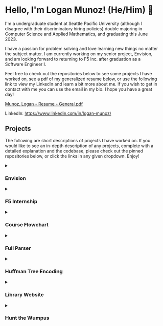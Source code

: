 # Hello, I'm Logan Munoz! (He/Him) :wave:

I'm a undergraduate student at Seattle Pacific University (although I disagree with their discriminatory hiring policies) double majoring in Computer Science and Applied Mathematics, and graduating this June 2023. 

I have a passion for problem solving and love learning new things no matter the subject matter. I am currently working on my senior project, Envision, and am looking forward to returning to F5 Inc. after graduation as a Software Engineer I. 

Feel free to check out the repositories below to see some projects I have worked on, see a pdf of my generalized resume below, or use the following link to view my LinkedIn and learn a bit more about me. If you wish to get in contact with me you can use the email in my bio. I hope you have a great day!

[Munoz, Logan - Resume - General.pdf](https://github.com/LoganMunoz16/LoganMunoz16/files/11644821/Munoz.Logan.-.Resume.-.General.pdf)

LinkedIn: https://www.linkedin.com/in/logan-munoz/

## Projects

The following are short descriptions of projects I have worked on. If you would like to see an in-depth description of any projects, complete with a detailed explanation and the codebase, please check out the pinned repositories below, or click the links in any given dropdown. Enjoy!

<details><summary>
  <h3>Envision</h3>
  </summary>
  <h2>Envision - Team</h2>
  <h3>- Role -</h3>
  Backend Developer
  
  <h3>- Code -</h3>
  See below
  
  <h3>- Timeline -</h3>
  September 2022 - May 2023
  
  
  <h3>- Technologies -</h3>
  <ul>
    <li>Javascript</li>
    <li>React</li>
    <li>API Fundamentals</li>
    <li>Image Database Storage</li>
    <li>Raspberry Pi</li>
    <li>Google Cloud App Engine</li>
  </ul>
  
  <h3>- Tools -</h3>
  <ul>
    <li>Jira</li>
    <li>Microsoft Teams</li>
    <li>Figma</li>
    <li>Postman</li>
    <li>MongoDB</li>
  </ul>
  
  
  <h3>- Brief Description -</h3>
  Professors at our school often struggle to get information regarding internship opportunities or campus events to students over the usual mediums of Teams and email. Envision seeks to find a solution to this by creating a web application allowing professors to drag and drop images that will be displayed cyclically on monitors around the building.
    <br/>
  <br/>
  I am working on a team of 5 for this project, and am handing most of the backend API operations. This has been a tremendous learning experience to discover how to work with a team in a series of sprints to facilitate the development of a full-scale project.
    <br/>
  <br/>
  The MVP for this product is now complete, but it may still be developed by future students and potentially implemented at Seattle Pacific University. As such, we have decided to keep the codebase private until we can confirm that making it public will not lead to any security risks. That being said, the following is a word document containing our team's documentation of the product. This gives a full view into how Envision was made, and the different technologies used to make it without releasing the codebase publicly.
    <br/>
  <br/>
  <a href="https://github.com/LoganMunoz16/LoganMunoz16/files/11644843/Product.Documentation.-.Public.-.Envision.v1.pdf">Product Documentation - Public - Envision v1.pdf</a>
<br/>
  <br/>
<p align="center">
  <img width="800" alt="Submit Page" src="https://github.com/LoganMunoz16/LoganMunoz16/assets/59589283/1b823d92-21bf-4767-b78c-8a0768c33bb9">

</p>
</details>

<details><summary>
  <h3>F5 Internship</h3>
  </summary>
  <h2>F5 Internship - Team</h2>
  <h3>- Code -</h3>
  <a href="https://github.com/LoganMunoz16/F5-Internship">Repository pinned below</a>
  
  <h3>- Timeline -</h3>
  June 2022 - September 2022
  
  
  <h3>- Technologies -</h3>
  <ul>
    <li>Javascript</li>
    <li>React</li>
    <li>Redux</li>
    <li>NGINX</li>
  </ul>
  
  
  <h3>- Brief Description -</h3>
  I interned at F5 Inc. in the Greenhouse department of the Office of the CTO, working on Project NSure. NSure is a web application designed to reduce NGINX configuration complexity to make it more marketable to small or medium sized businesses. I had the honor of working on a global team with members from the US, India, and Germany, and doing many presentations for this team and the company at large about our progress throughout the internship.
  <br/>
  <br/>
  
  Below is a calendar created by my intern cohort detailing our activities throughout the internship, created in preparation for our final demo of Project NSure.
     <br/>
  <br/>
<p align="center">
  <img src="https://user-images.githubusercontent.com/59589283/218954868-3651fa1e-6de9-4277-afc2-910d65ea7438.png" />
</p>
</details>

<details><summary>
  <h3>Course Flowchart</h3>
  </summary>
  <h2>Course Flowchart - <a href="https://github.com/Alison003">Team</a></h2>
  <h3>- Code -</h3>
  <a href="https://github.com/csc3430-winter2022/flowchart-alison-logan">Repository pinned below</a>
  
  <h3>- Timeline -</h3>
  February 2022 - March 2022
  
  
  <h3>- Technologies -</h3>
  <ul>
    <li>C++</li>
    <li>C++ Boost</li>
    <li>Graph Data Structure</li> 
  </ul>
  
  
  <h3>- Brief Description -</h3>
  This project was completed by myself and my partner <a href="https://github.com/Alison003">Alison Langer</a> as the final for Algorithms Design and Analysis. Given a text file containing a course list, our program will use C++ Boost's graph libraries to create a possible course flow based on credit limits and a starting quarter. I designed the primary algorithm to create this course flow, and Alison handled all the visualizations using libraries such as graphviz.
    <br/>
  <br/>
  Below is a picture of an example course flow that can be created with our program. The linked repository has a very in-depth description of the project, along with some more images and an animation of the visuals being created.
    <br/>
  <br/>
  If you would like to see a video on how the program operates, please see <a href="https://youtu.be/glKszGwu_r4">this link</a>.
     <br/>
  <br/>
<p align="center">
  <img src="https://user-images.githubusercontent.com/59589283/159179053-a2b3c372-59cf-4b74-a7a1-80bab38556e4.jpg" />
</p>
</details>

<details><summary>
  <h3>Full Parser</h3>
  </summary>
  <h2>Full Parser - Solo</h2>
  <h3>- Code -</h3>
  <a href="https://github.com/LoganMunoz16/go-parser">Repository pinned below</a>
  
  <h3>- Timeline -</h3>
  October 2021 - November 2021
  
  
  <h3>- Technologies -</h3>
  <ul>
    <li>Golang</li>
    <li>Basic Lexer and Parser Concepts</li>
  </ul>
  
  
  <h3>- Brief Description -</h3>
  This parser was created for my Concepts in Programming Langauges course. The program runs a lexical and syntactical analysis on a mock lanaguge called Three Point. If the input program passes all tests, then the code can be re-printed either in Scheme or Prolog syntax. This was a difficult project because I had no exposure to Golang prior to beginning coding, so I had to learn how to build a full parser while also learning Golang.
     <br/>
  <br/>  
  Below is the grammar used for Three Point. 
     <br/>
  <br/>
  
```
START      --> STMT_LIST
STMT_LIST  --> STMT. |
               STMT; STMT_LIST
STMT       --> POINT_DEF |
               TEST
POINT_DEF  --> ID = point(NUM, NUM)
TEST       --> test(OPTION, POINT_LIST)
ID         --> LETTER+
NUM        --> DIGIT+
OPTION     --> triangle |
               square
POINT_LIST --> ID |
               ID, POINT_LIST
LETTER     --> a | b | c | d | e | f | g | ... | z
DIGIT      --> 0 | 1 | 2 | 3 | 4 | 5 | 6 | ... | 9
```
</details>

<details><summary>
  <h3>Huffman Tree Encoding</h3>
  </summary>
<h2>Huffman Tree Encoding - Solo</h2>
  <h3>- Code -</h3>
  <a href="https://github.com/LoganMunoz16/huffman-tree">Repository pinned below</a>
  
  <h3>- Timeline -</h3>
  April 2020 - June 2020
  
  
  <h3>- Technologies -</h3>
  <ul>
    <li>C++</li>
    <li>Huffman Tree Data Structure</li>
  </ul>
  
  
  <h3>- Brief Description -</h3>
  This program was created as a final for my Data Structures II course. Given an input text document, the program will create a huffman tree based on how often each character in the document is used. Each character will be assigned a unique combination of 0's and 1's, and then replaced in the original document to create an encoded document. 
     <br/>
  <br/>
  The following is an example of what the huffman encoding will look like. The "CR" character is representative of a newline character.
     <br/>
  <br/>
  
```
{key:   , code: 11}
{key:  a, code: 010}
{key:  e, code: 0010}
{key:  o, code: 0110}
{key:  u, code: 0111}
{key:  r, code: 1000}
{key:  n, code: 1010}
{key:  i, code: 1011}
{key:  l, code: 00001}
{key:  s, code: 00010}
{key:  d, code: 00110}
{key:  m, code: 10011}
{key:  p, code: 000000}
{key:  c, code: 000001}
{key: CR, code: 000110}
{key:  t, code: 000111}
{key:  g, code: 001111}
{key:  q, code: 100100}
{key:  b, code: 100101}
{key:  h, code: 0011100}
{key:  f, code: 00111010}
{key:  z, code: 00111011}
```

</details>

<details><summary>
  <h3>Library Website</h3>
  </summary>
<h2>Library Website - Solo</h2>
  <h3>- Code -</h3>
  <a href="https://github.com/LoganMunoz16/library-database-front-end">Repository pinned below</a>
  
  <h3>- Timeline -</h3>
  April 2021 - June 2021
  
  
  <h3>- Technologies -</h3>
  <ul>
    <li>Javascript</li>
    <li>Bootstrap</li>
    <li>Express</li> 
    <li>Mongoose</li>
    <li>node.js</li>
  </ul>
  
  
  <h3>- Brief Description -</h3>
  This project was the final for my Netcentric Computing course. This web application is a mock library, allowing a user to add, remove, and edit information on books and their corresponding authors. This was my first step into working with web applications, and creating my own API from scratch to handle database interactions. The back end is kept private for security concerns, but listed in this repository is the code for the front end.
     <br/>
  <br/>  
  Below is a screenshot of what the book list looks like on the website. Feel free to check out the repository for more screenshots and information.
     <br/>
  <br/>
<p align="center">
  <img src="https://user-images.githubusercontent.com/59589283/141358313-f4656be5-7c8e-48cf-a85a-4854fa141420.png" />
</p>
</details>

<details><summary>
  <h3>Hunt the Wumpus</h3>
  </summary>
<h2>Hunt the Wumpus - Team</h2>
  <h3>- Code -</h3>
  <a href="https://github.com/JEElsner/HuntTheWumpus">Repository pinned below</a>
  
  <h3>- Timeline -</h3>
  March 2019 - May 2019
  
  
  <h3>- Technologies -</h3>
  <ul>
    <li>Java</li>
    <li>Basic GUI Principles</li>
    <li>Basic Project Management Principles</li>
  </ul>
  
  
  <h3>- Brief Description -</h3>
  This project was created with a team of 5 to enter a Microsoft <a href="https://en.wikipedia.org/wiki/Hunt_the_Wumpus">Hunt the Wumpus</a> competition. We were tasked with making our own rendition of the game Hunt the Wumpus, and then having it judged by a panel of industry professionals on Microsoft's campus. I worked primarily with creating the GUI, although I did assist with debugging some of the other portions of our code. 
     <br/>
  <br/>  
  This was the first major coding project that I took part in, and was a primary reason why I wanted to continue to learn about Computer Science in college. The following picture is of our Kanban Board after having completed our project. This was also a fantastic introduction to that style of development, which was very helpful in organizing our tasks.
   <br/>
  <br/>  
<p align="center">
  <img src="https://user-images.githubusercontent.com/59589283/220028004-23ff50e9-c8e3-444a-8857-40b96f895853.jpg" />
</p>
</details>
